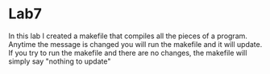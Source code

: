 # Lab7

In this lab I created a makefile that compiles all the pieces of a program. Anytime the message is changed you will run the makefile and it will update.
If you try to run the makefile and there are no changes, the makefile will simply say "nothing to update"

